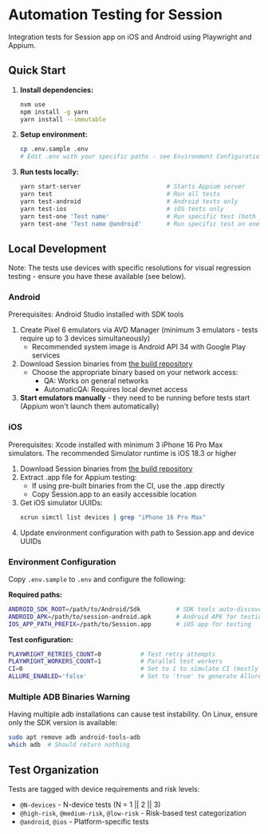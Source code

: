 # Automation Testing for Session

Integration tests for Session app on iOS and Android using Playwright and Appium.

## Quick Start

1. **Install dependencies:**
   ```bash
   nvm use
   npm install -g yarn
   yarn install --immutable
   ```

2. **Setup environment:**
   ```bash
   cp .env.sample .env
   # Edit .env with your specific paths - see Environment Configuration below
   ```


3. **Run tests locally:**
   ```bash
   yarn start-server                        # Starts Appium server
   yarn test                                # Run all tests
   yarn test-android                        # Android tests only
   yarn test-ios                            # iOS tests only
   yarn test-one 'Test name'                # Run specific test (both platforms)
   yarn test-one 'Test name @android'       # Run specific test on one platform
   ```

## Local Development

Note: The tests use devices with specific resolutions for visual regression testing - ensure you have these available (see below).

### Android

Prerequisites: Android Studio installed with SDK tools
1. Create Pixel 6 emulators via AVD Manager (minimum 3 emulators - tests require up to 3 devices simultaneously)
    - Recommended system image is Android API 34 with Google Play services
2. Download Session binaries from [the build repository](https://oxen.rocks)
   - Choose the appropriate binary based on your network access:
     - QA: Works on general networks
     - AutomaticQA: Requires local devnet access
3. **Start emulators manually** - they need to be running before tests start (Appium won't launch them automatically)

### iOS  
Prerequisites: Xcode installed with minimum 3 iPhone 16 Pro Max simulators. The recommended Simulator runtime is iOS 18.3 or higher 
1. Download Session binaries from [the build repository](https://oxen.rocks)
2. Extract .app file for Appium testing:
   - If using pre-built binaries from the CI, use the .app directly
   - Copy Session.app to an easily accessible location
3. Get iOS simulator UUIDs:
   ```bash
   xcrun simctl list devices | grep "iPhone 16 Pro Max"
   ```
4. Update environment configuration with path to Session.app and device UUIDs

### Environment Configuration

Copy `.env.sample` to `.env` and configure the following:

**Required paths:**
```bash
ANDROID_SDK_ROOT=/path/to/Android/Sdk          # SDK tools auto-discovered from here
ANDROID_APK=/path/to/session-android.apk       # Android APK for testing
IOS_APP_PATH_PREFIX=/path/to/Session.app       # iOS app for testing
```

**Test configuration:**
```bash
PLAYWRIGHT_RETRIES_COUNT=0           # Test retry attempts
PLAYWRIGHT_WORKERS_COUNT=1           # Parallel test workers
CI=0                                 # Set to 1 to simulate CI (mostly for Allure reporting)
ALLURE_ENABLED='false'               # Set to 'true' to generate Allure reports (in conjunction with CI=1)
```

### Multiple ADB Binaries Warning

Having multiple adb installations can cause test instability. On Linux, ensure only the SDK version is available:

```bash
sudo apt remove adb android-tools-adb
which adb  # Should return nothing
```

## Test Organization

Tests are tagged with device requirements and risk levels:
- `@N-devices` - N-device tests (N = 1 || 2 || 3)
- `@high-risk`, `@medium-risk`, `@low-risk` - Risk-based test categorization
- `@android`, `@ios` - Platform-specific tests